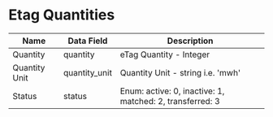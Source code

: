 # Etag Quantities

| Name          | Data Field    | Description                                              |
| ------------- | ------------- | -------------------------------------------------------- |
| Quantity      | quantity      | eTag Quantity - Integer                                  |
| Quantity Unit | quantity_unit | Quantity Unit - string i.e. 'mwh'                        |
| Status        | status        | Enum: active: 0, inactive: 1, matched: 2, transferred: 3 |
